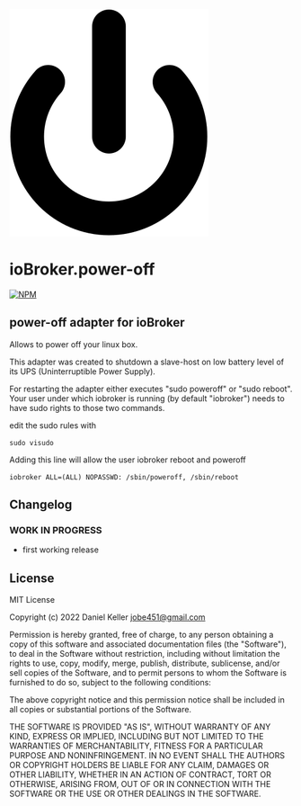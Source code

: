 ![Logo](admin/power-off.svg)
# ioBroker.power-off
[![NPM](https://nodei.co/npm/iobroker.power-off.png?downloads=true)](https://nodei.co/npm/iobroker.power-off/)

## power-off adapter for ioBroker

Allows to power off your linux box.

This adapter was created to shutdown a slave-host on low battery level of its UPS (Uninterruptible Power Supply).

For restarting the adapter either executes "sudo poweroff" or "sudo reboot". Your user under which iobroker is running (by default "iobroker") needs to have sudo rights to those two commands.

edit the sudo rules with
```
sudo visudo
```

Adding this line will allow the user iobroker reboot and poweroff
```
iobroker ALL=(ALL) NOPASSWD: /sbin/poweroff, /sbin/reboot
```

## Changelog
### **WORK IN PROGRESS**

- first working release

## License
MIT License

Copyright (c) 2022 Daniel Keller <jobe451@gmail.com>

Permission is hereby granted, free of charge, to any person obtaining a copy
of this software and associated documentation files (the "Software"), to deal
in the Software without restriction, including without limitation the rights
to use, copy, modify, merge, publish, distribute, sublicense, and/or sell
copies of the Software, and to permit persons to whom the Software is
furnished to do so, subject to the following conditions:

The above copyright notice and this permission notice shall be included in all
copies or substantial portions of the Software.

THE SOFTWARE IS PROVIDED "AS IS", WITHOUT WARRANTY OF ANY KIND, EXPRESS OR
IMPLIED, INCLUDING BUT NOT LIMITED TO THE WARRANTIES OF MERCHANTABILITY,
FITNESS FOR A PARTICULAR PURPOSE AND NONINFRINGEMENT. IN NO EVENT SHALL THE
AUTHORS OR COPYRIGHT HOLDERS BE LIABLE FOR ANY CLAIM, DAMAGES OR OTHER
LIABILITY, WHETHER IN AN ACTION OF CONTRACT, TORT OR OTHERWISE, ARISING FROM,
OUT OF OR IN CONNECTION WITH THE SOFTWARE OR THE USE OR OTHER DEALINGS IN THE
SOFTWARE.